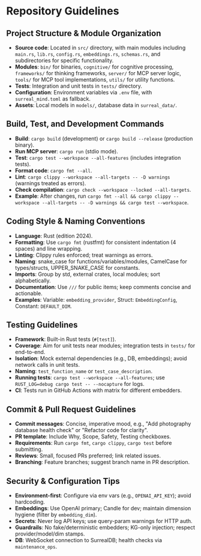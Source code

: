 # Repository Guidelines

## Project Structure & Module Organization

- **Source code**: Located in `src/` directory, with main modules including `main.rs`, `lib.rs`, `config.rs`, `embeddings.rs`, `schemas.rs`, and subdirectories for specific functionality.
- **Modules**: `bin/` for binaries, `cognitive/` for cognitive processing, `frameworks/` for thinking frameworks, `server/` for MCP server logic, `tools/` for MCP tool implementations, `utils/` for utility functions.
- **Tests**: Integration and unit tests in `tests/` directory.
- **Configuration**: Environment variables via `.env` file, with `surreal_mind.toml` as fallback.
- **Assets**: Local models in `models/`, database data in `surreal_data/`.

## Build, Test, and Development Commands

- **Build**: `cargo build` (development) or `cargo build --release` (production binary).
- **Run MCP server**: `cargo run` (stdio mode).
- **Test**: `cargo test --workspace --all-features` (includes integration tests).
- **Format code**: `cargo fmt --all`.
- **Lint**: `cargo clippy --workspace --all-targets -- -D warnings` (warnings treated as errors).
- **Check compilation**: `cargo check --workspace --locked --all-targets`.
- **Example**: After changes, run `cargo fmt --all && cargo clippy --workspace --all-targets -- -D warnings && cargo test --workspace`.

## Coding Style & Naming Conventions

- **Language**: Rust (edition 2024).
- **Formatting**: Use `cargo fmt` (rustfmt) for consistent indentation (4 spaces) and line wrapping.
- **Linting**: Clippy rules enforced; treat warnings as errors.
- **Naming**: snake_case for functions/variables/modules, CamelCase for types/structs, UPPER_SNAKE_CASE for constants.
- **Imports**: Group by std, external crates, local modules; sort alphabetically.
- **Documentation**: Use `///` for public items; keep comments concise and actionable.
- **Examples**: Variable: `embedding_provider`, Struct: `EmbeddingConfig`, Constant: `DEFAULT_DIM`.

## Testing Guidelines

- **Framework**: Built-in Rust tests (`#[test]`).
- **Coverage**: Aim for unit tests near modules; integration tests in `tests/` for end-to-end.
- **Isolation**: Mock external dependencies (e.g., DB, embeddings); avoid network calls in unit tests.
- **Naming**: `test_function_name` or `test_case_description`.
- **Running tests**: `cargo test --workspace --all-features`; use `RUST_LOG=debug cargo test -- --nocapture` for logs.
- **CI**: Tests run in GitHub Actions with matrix for different embedders.

## Commit & Pull Request Guidelines

- **Commit messages**: Concise, imperative mood, e.g., "Add photography database health check" or "Refactor code for clarity".
- **PR template**: Include Why, Scope, Safety, Testing checkboxes.
- **Requirements**: Run `cargo fmt`, `cargo clippy`, `cargo test` before submitting.
- **Reviews**: Small, focused PRs preferred; link related issues.
- **Branching**: Feature branches; suggest branch name in PR description.

## Security & Configuration Tips

- **Environment-first**: Configure via env vars (e.g., `OPENAI_API_KEY`); avoid hardcoding.
- **Embeddings**: Use OpenAI primary; Candle for dev; maintain dimension hygiene (filter by `embedding_dim`).
- **Secrets**: Never log API keys; use query-param warnings for HTTP auth.
- **Guardrails**: No fake/deterministic embedders; KG-only injection; respect provider/model/dim stamps.
- **DB**: WebSocket connection to SurrealDB; health checks via `maintenance_ops`.
